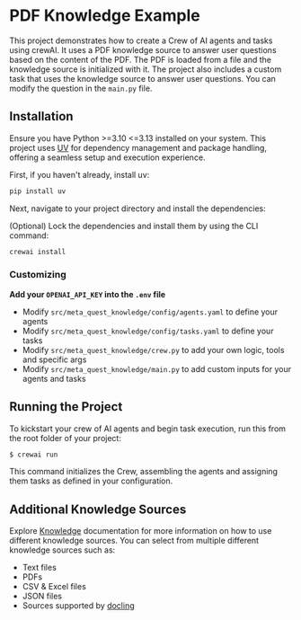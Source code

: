 # PDF Knowledge Example

This project demonstrates how to create a Crew of AI agents and tasks using crewAI. It uses a PDF knowledge source to answer user questions based on the content of the PDF. The PDF is loaded from a file and the knowledge source is initialized with it. The project also includes a custom task that uses the knowledge source to answer user questions. You can modify the question in the `main.py` file.

## Installation

Ensure you have Python >=3.10 <=3.13 installed on your system. This project uses [UV](https://docs.astral.sh/uv/) for dependency management and package handling, offering a seamless setup and execution experience.

First, if you haven't already, install uv:

```bash
pip install uv
```

Next, navigate to your project directory and install the dependencies:

(Optional) Lock the dependencies and install them by using the CLI command:
```bash
crewai install
```
### Customizing

**Add your `OPENAI_API_KEY` into the `.env` file**

- Modify `src/meta_quest_knowledge/config/agents.yaml` to define your agents
- Modify `src/meta_quest_knowledge/config/tasks.yaml` to define your tasks
- Modify `src/meta_quest_knowledge/crew.py` to add your own logic, tools and specific args
- Modify `src/meta_quest_knowledge/main.py` to add custom inputs for your agents and tasks

## Running the Project

To kickstart your crew of AI agents and begin task execution, run this from the root folder of your project:

```bash
$ crewai run
```

This command initializes the Crew, assembling the agents and assigning them tasks as defined in your configuration.

## Additional Knowledge Sources

Explore [Knowledge](https://docs.crewai.com/concepts/knowledge) documentation for more information on how to use different knowledge sources.
You can select from multiple different knowledge sources such as:
* Text files
* PDFs
* CSV & Excel files
* JSON files
* Sources supported by [docling](https://github.com/DS4SD/docling)
